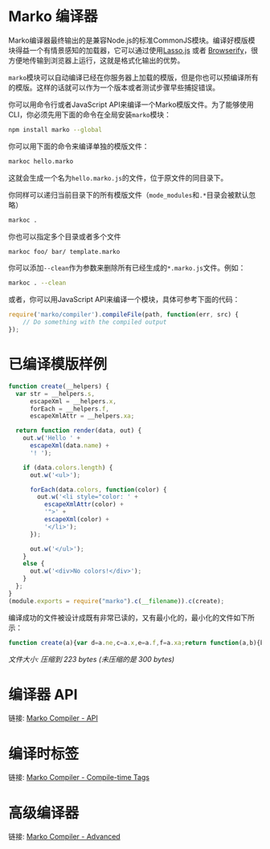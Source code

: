 Marko 编译器
====================

Marko编译器最终输出的是兼容Node.js的标准CommonJS模块。编译好模版模块得益一个有情景感知的加载器，它可以通过使用[Lasso.js](https://github.com/lasso-js/lasso) 或者 [Browserify](https://github.com/substack/node-browserify)，很方便地传输到浏览器上运行，这就是格式化输出的优势。

`marko`模块可以自动编译已经在你服务器上加载的模版，但是你也可以预编译所有的模版。这样的话就可以作为一个版本或者测试步骤早些捕捉错误。

你可以用命令行或者JavaScript API来编译一个Marko模版文件。为了能够使用CLI，你必须先用下面的命令在全局安装`marko`模块：

```bash
npm install marko --global
```
你可以用下面的命令来编译单独的模版文件：

```bash
markoc hello.marko
```

这就会生成一个名为`hello.marko.js`的文件，位于原文件的同目录下。

你同样可以递归当前目录下的所有模版文件（`mode_modules`和`.*`目录会被默认忽略）

```bash
markoc .
```

你也可以指定多个目录或者多个文件

```bash
markoc foo/ bar/ template.marko
```

你可以添加`--clean`作为参数来删除所有已经生成的`*.marko.js`文件。例如：

```bash
markoc . --clean
```

或者，你可以用JavaScript API来编译一个模块，具体可参考下面的代码：

```javascript
require('marko/compiler').compileFile(path, function(err, src) {
    // Do something with the compiled output
});
```

# 已编译模版样例

```javascript
function create(__helpers) {
  var str = __helpers.s,
      escapeXml = __helpers.x,
      forEach = __helpers.f,
      escapeXmlAttr = __helpers.xa;

  return function render(data, out) {
    out.w('Hello ' +
      escapeXml(data.name) +
      '! ');

    if (data.colors.length) {
      out.w('<ul>');

      forEach(data.colors, function(color) {
        out.w('<li style="color: ' +
          escapeXmlAttr(color) +
          '">' +
          escapeXml(color) +
          '</li>');
      });

      out.w('</ul>');
    }
    else {
      out.w('<div>No colors!</div>');
    }
  };
}
(module.exports = require("marko").c(__filename)).c(create);
```

编译成功的文件被设计成既有非常已读的，又有最小化的，最小化的文件如下所示：

```javascript
function create(a){var d=a.ne,c=a.x,e=a.f,f=a.xa;return function(a,b){b.w("Hello "+c(a.name)+"! ");d(a.colors)?(b.w("<ul>"),e(a.colors,function(a){b.w('<li style="color: '+f(a)+'">'+c(a)+"</li>")}),b.w("</ul>")):b.w("<div>No colors!</div>")}}(module.exports=require("marko").c(__filename)).c(create);
```

_文件大小: 压缩到 223 bytes (未压缩的是 300 bytes)_

# 编译器 API

链接: [Marko Compiler - API](http://markojs.com/docs/marko/compiler/api/)

# 编译时标签

链接: [Marko Compiler - Compile-time Tags](http://markojs.com/docs/marko/compiler/compile-time-tags/)

# 高级编译器

链接: [Marko Compiler - Advanced](http://markojs.com/docs/marko/compiler/advanced/)